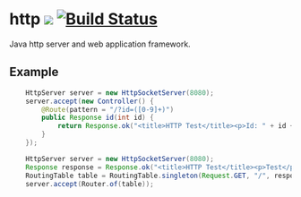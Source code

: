 # http ![](https://img.shields.io/github/license/mashape/apistatus.svg) [![Build Status](https://travis-ci.org/iitc/http.svg?branch=master)](https://travis-ci.org/iitc/http)
Java http server and web application framework.

## Example

```java
    HttpServer server = new HttpSocketServer(8080);
    server.accept(new Controller() {
        @Route(pattern = "/?id=([0-9]+)")
        public Response id(int id) {
            return Response.ok("<title>HTTP Test</title><p>Id: " + id + "</p>");
        }
    });
```

```java
    HttpServer server = new HttpSocketServer(8080);
    Response response = Response.ok("<title>HTTP Test</title><p>Test</p>");
    RoutingTable table = RoutingTable.singleton(Request.GET, "/", response);
    server.accept(Router.of(table));
```
